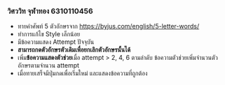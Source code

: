 ### วิศววิท จุฬาทอง 6310110456

- ทายคำศัพท์ 5 ตัวอักษรจาก https://byjus.com/english/5-letter-words/
- ทำการแก้ไข Style เล็กน้อย
- มีข้อความแสดง Attempt ปัจจุบัน
- **สามารถกดตัวอักษรตัวเดิมเพื่อยกเลิกตัวอักษรนั้นได้**
- เพิ่ม**ข้อความแสดงตัวช่วย**เมื่อ attempt > 2, 4, 6 ตามลำดับ ข้อความตัวช่วยเพิ่มจำนวนตัวอักษรตามจำนวน attempt
- เมื่อทายเสร็จมีปุ่มกดเพื่อเริ่มใหม่ และแสดงข้อความที่ถูกต้อง